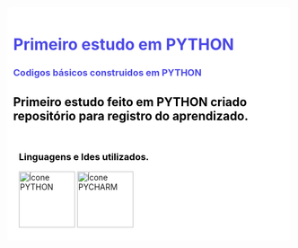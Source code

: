 <div style="background-color: #ffffff; padding: 10px; border-radius: 5px;">
    <h1 style="color:rgb(76, 73, 231);">Primeiro estudo em PYTHON</h1>
    <h3 style="color:rgb(76, 73, 231);">Codigos básicos construidos em PYTHON</h3>
    <h2 style="color: #000000;" >Primeiro estudo feito em PYTHON criado repositório para registro do aprendizado. </h2>
                        
    
<div style="background-color: #ffffff; padding: 10px; border-radius: 5px;">
    <h3 style="color: #000000;">Linguagens e Ides utilizados.</h3>
    <img src="https://img.icons8.com/?size=100&id=13441&format=png&color=000000" alt="Ícone PYTHON" style="width: 100px; height: auto;">
    <img src="https://img.icons8.com/?size=100&id=117121&format=png&color=000000" alt="Ícone PYCHARM" style="width: 100px; height: auto;">

</div>
